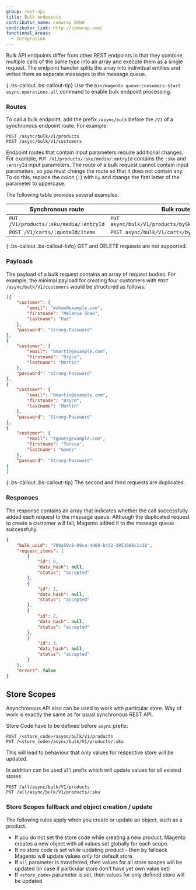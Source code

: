 ```yaml
---
group: rest-api
title: Bulk endpoints
contributor_name: comwrap GmbH
contributor_link: http://comwrap.com/
functional_areas:
  - Integration
---
```


Bulk API endpoints differ from other REST endpoints in that they combine multiple calls of the same type into an array and execute them as a single request. The endpoint handler splits the array into individual entities and writes them as separate messages to the message queue. 

{:.bs-callout .bs-callout-tip}
Use the `bin/magento queue:consumers:start async.operations.all` command to enable bulk endpoint processing.

### Routes

To call a bulk endpoint, add the prefix `/async/bulk` before the `/V1` of a synchronous endpoint route. For example:

```
POST /async/bulk/V1/products
POST /async/bulk/V1/customers
```

Endpoint routes that contain input parameters require additional changes. For example, `PUT /V1/products/:sku/media/:entryId` contains the `:sku` and `:entryId` input parameters. The route of a bulk request cannot contain input parameters, so you must change the route so that it does not contain any. To do this, replace the colon (`:`) with `by` and change the first letter of the parameter to uppercase.

 
The following table provides several examples:
 
Synchronous route | Bulk route
--- | ---
`PUT /V1/products/:sku/media/:entryId` | `PUT async/bulk/V1/products/bySku/media/byEntryId`
`POST /V1/carts/:quoteId/items` | `POST async/bulk/V1/carts/byQuoteId/items`

{:.bs-callout .bs-callout-info}
GET and DELETE requests are not supported.

### Payloads

The payload of a bulk request contains an array of request bodies. For example, the minimal payload for creating four customers with `POST /async/bulk/V1/customers` would be structured as follows: 

```json
[{
	"customer": {
		"email": "mshaw@example.com",
		"firstname": "Melanie Shaw",
		"lastname": "Doe"
	},
	"password": "Strong-Password"
},
{
	"customer": {
		"email": "bmartin@example.com",
		"firstname": "Bryce",
		"lastname": "Martin"
	},
	"password": "Strong-Password"
},
{
	"customer": {
		"email": "bmartin@example.com",
		"firstname": "Bryce",
		"lastname": "Martin"
	},
	"password": "Strong-Password"
},
{
	"customer": {
		"email": "tgomez@example.com",
		"firstname": "Teresa",
		"lastname": "Gomez"
	},
	"password": "Strong-Password"
}
]
```

{:.bs-callout .bs-callout-tip}
The second and third requests are duplicates.

### Responses

The response contains an array that indicates whether the call successfully added each request to the message queue. Although the duplicated request to create a customer will fail, Magento added it to the message queue successfully.

```json
{
    "bulk_uuid": "799a59c0-09ca-4d60-b432-2953986c1c38",
    "request_items": [
        {
            "id": 0,
            "data_hash": null,
            "status": "accepted"
        },
        {
            "id": 1,
            "data_hash": null,
            "status": "accepted"
        },
        {
            "id": 2,
            "data_hash": null,
            "status": "accepted"
        },
        {
            "id": 3,
            "data_hash": null,
            "status": "accepted"
        }
    ],
    "errors": false
}
```

## Store Scopes

Asynchronous API also can be used to work with particular store. Way of work is exactly the same as for usual synchronous REST API.

Store Code have to be defined before `async` prefix:

```
POST /<store_code>/async/bulk/V1/products
PUT /<store_code>/async/bulk/V1/products/:sku
```

This will lead to behaviour that only values for respective store will be updated.

In addition can be used `all` prefix which will update values for all existed stores:

```
POST /all/async/bulk/V1/products
PUT /all/async/bulk/V1/products/:sku
```

### Store Scopes fallback and object creation / update

The following rules apply when you create or update an object, such as a product.

* If you do not set the store code while creating a new product, Magento creates a new object with all values set globally for each scope.
* If no store code is set while updating product - then by fallback Magento will update values only for default store 
* If `all` parameter is transferred, then values for all store scopes will be updated (in case if particular store don't have yet own value set)
* If `<store_code>` parameter is set, then values for only defined store will be updated 
